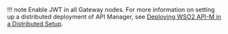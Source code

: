 
!!! note
    Enable JWT in all Gateway nodes. For more information on setting up a distributed deployment of API Manager, see [Deploying WSO2 API-M in a Distributed Setup](../../../../install-and-setup/deploying-wso2-api-manager/distributed-deployment/deploying-wso2-api-m-in-a-distributed-setup).